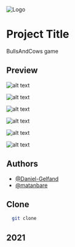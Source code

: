 
![Logo](https://www.linkpicture.com/q/facebook_cover_photo_1_3.png)


# Project Title

BullsAndCows game 


## Preview

![alt text]()

![alt text]()

![alt text]()

![alt text]()

![alt text]()

![alt text]()



## Authors

- [@Daniel-Gelfand](https://github.com/Daniel-Gelfand)
- [@matanbare](https://github.com/matanbare)

## Clone 

```bash
  git clone 
```

## 2021
